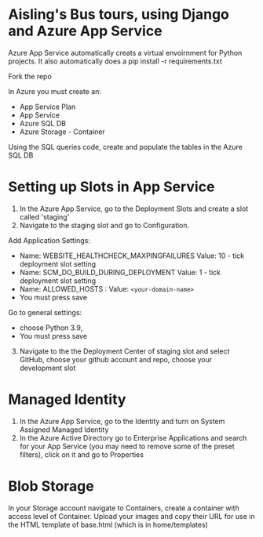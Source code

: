 # Aisling's Bus tours, using Django and Azure App Service

Azure App Service automatically creats a virtual envoirnment for Python projects. It also automatically does a pip install -r requirements.txt

Fork the repo

In Azure you must create an:
* App Service Plan
* App Service
* Azure SQL DB
* Azure Storage - Container

Using the SQL queries code, create and populate the tables in the Azure SQL DB

# Setting up Slots in App Service
1. In the Azure App Service, go to the Deployment Slots and create a slot called 'staging'
2. Navigate to the staging slot and go to Configuration.

Add Application Settings:
* Name: WEBSITE_HEALTHCHECK_MAXPINGFAILURES Value: 10 - tick deployment slot setting
* Name: SCM_DO_BUILD_DURING_DEPLOYMENT Value: 1 - tick deployment slot setting
* Name: ALLOWED_HOSTS : Value: `<your-domain-name>`
* You must press save

Go to general settings:
* choose Python 3.9, 
* You must press save
3. Navigate to the the Deployment Center of staging slot and select GitHub, choose your github account and repo, choose your development slot

# Managed Identity
1. In the Azure App Service, go to the Identity and turn on System Assigned Managed Identity
2. In the Azure Active Directory go to Enterprise Applications and search for your App Service (you may need to remove some of the preset filters), click on it and go to Properties

# Blob Storage
In your Storage account navigate to Containers, create a container with access level of Container.
Upload your images and copy their URL for use in the HTML template of base.html (which is in home/templates)
